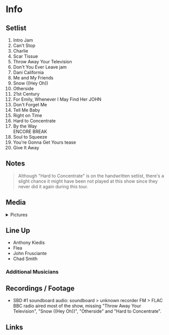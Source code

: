 # Info

## Setlist

1. Intro Jam
2. Can't Stop
3. Charlie
4. Scar Tissue
5. Throw Away Your Television
6. Don't You Ever Leave jam
7. Dani California
8. Me and My Friends
9. Snow ((Hey Oh))
10. Otherside
11. 21st Century
12. For Emily, Whenever I May Find Her JOHN
13. Don't Forget Me
14. Tell Me Baby
15. Right on Time
16. Hard to Concentrate
17. By the Way
<br> ENCORE BREAK
18. Soul to Squeeze
19. You're Gonna Get Yours tease
20. Give It Away

## Notes

> Although "Hard to Concentrate" is on the handwritten setlist, there's a slight chance it might have been not played at this show since they never did it again during this tour.

## Media 

<details>
  <summary>Pictures</summary>
  <!--<img alt="Setlist" title="Setlist" src="_.jpg" height="200" />
  <img alt="Flyer" title="Flyer" src="_.jpg" height="200" />
  <img alt="Clipper" title="Clipper" src="_.jpg" height="200" />
  <img alt="Ticket" title="Ticket" src="_.jpg" height="200" />
  -->
</details>

## Line Up

* Anthony Kiedis
* Flea
* John Frusciante
* Chad Smith

### Additional Musicians

## Recordings / Footage

*  SBD #1 soundboard audio: soundboard > unknown recorder FM > FLAC BBC radio aired most of the show, missing "Throw Away Your Television", "Snow ((Hey Oh))", "Otherside" and "Hard to Concentrate".

## Links